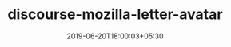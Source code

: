 ---
title: "discourse-mozilla-letter-avatar"
date: 2019-06-20T18:00:03+05:30
type: "organisations"
org_name: "Mozilla"
repo_desc: "Changes letter avatars to be more Mozilla"
repo_link: https://github.com/mozilla/discourse-mozilla-letter-avatar
---